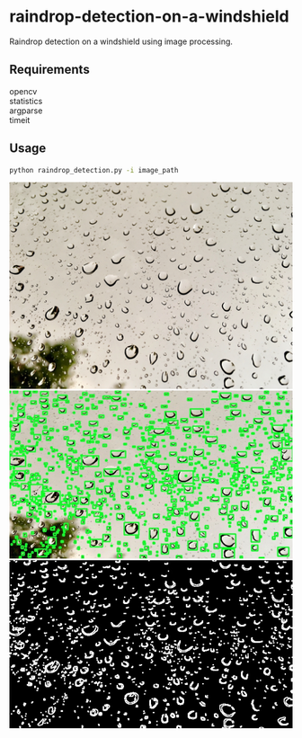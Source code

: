 # raindrop-detection-on-a-windshield

Raindrop detection on a windshield using image processing.

## Requirements
opencv<br/>
statistics<br/>
argparse<br/>
timeit<br/>


## Usage

```bash
python raindrop_detection.py -i image_path
```
![alt text](https://github.com/Tlili-ahmed/raindrop-detection-on-a-windshield/blob/master/test1.jpg?raw=true)
![alt text](https://github.com/Tlili-ahmed/raindrop-detection-on-a-windshield/blob/master/rain_detection/out_test1.jpg?raw=true)
![alt text](https://github.com/Tlili-ahmed/raindrop-detection-on-a-windshield/blob/master/binary_mask/mask_test1.jpg?raw=true)



